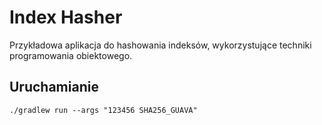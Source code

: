 # Index Hasher
Przykładowa aplikacja do hashowania indeksów, wykorzystujące techniki programowania obiektowego.

## Uruchamianie
`./gradlew run --args "123456 SHA256_GUAVA"`
